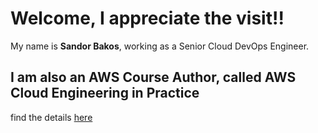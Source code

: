 # Welcome, I appreciate the visit!! 
My name is __Sandor Bakos__, working as a Senior Cloud DevOps Engineer.

## I am also an AWS Course Author, called AWS Cloud Engineering in Practice
find the details [here](https://github.com/sandorcloudopus/aws-cloud-engineering-course)
